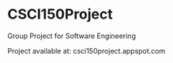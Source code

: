 # CSCI150Project
Group Project for Software Engineering

Project available at: csci150project.appspot.com
